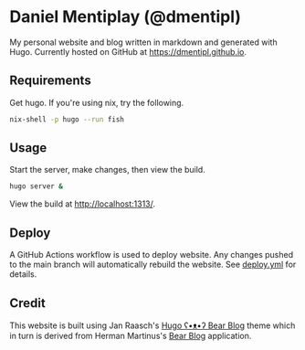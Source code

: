 # Daniel Mentiplay (@dmentipl)

My personal website and blog written in markdown and generated with Hugo. Currently hosted on GitHub at <https://dmentipl.github.io>.

## Requirements

Get hugo. If you're using nix, try the following.

```bash
nix-shell -p hugo --run fish
```

## Usage

Start the server, make changes, then view the build.

```bash
hugo server &
```

View the build at <http://localhost:1313/>.

## Deploy

A GitHub Actions workflow is used to deploy website. Any changes pushed to the main branch will automatically rebuild the website. See [deploy.yml](.github/workflows/deploy.yml) for details.

## Credit

This website is built using Jan Raasch's [Hugo ʕ•ᴥ•ʔ Bear Blog](https://github.com/janraasch/hugo-bearblog/) theme which in turn is derived from Herman Martinus's [Bear Blog](https://github.com/HermanMartinus/bearblog/) application.

